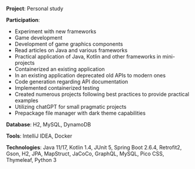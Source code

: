 **Project**: Personal study

**Participation**:

- Experiment with new frameworks
- Game development
- Development of game graphics components
- Read articles on Java and various frameworks
- Practical application of Java, Kotlin and other frameworks in mini-projects
- Containerized an existing application
- In an existing application deprecated old APIs to modern ones
- Code generation regarding API documentation
- Implemented containerized testing
- Created numerous projects following best practices to provide practical examples
- Utilizing chatGPT for small pragmatic projects
- Prepackage file manager with dark theme capabilities

**Database**: H2, MySQL, DynamoDB

**Tools**: IntelliJ IDEA, Docker

**Technologies**: Java 11/17, Kotlin 1.4, JUnit 5, Spring Boot 2.6.4, Retrofit2, Gson, H2, JPA, MapStruct, JaCoCo, GraphQL, MySQL, Pico CSS, Thymeleaf, Python 3
